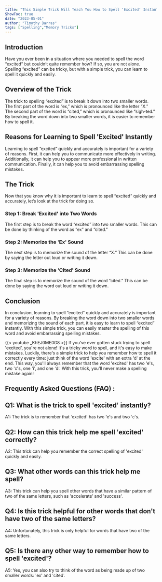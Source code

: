 ```yaml
---
title: "This Simple Trick Will Teach You How to Spell 'Excited' Instantly!"
ShowToc: true 
date: "2023-05-01"
author: "Timothy Barras" 
tags: ["Spelling","Memory Tricks"]
---
```

## Introduction
Have you ever been in a situation where you needed to spell the word “excited” but couldn’t quite remember how? If so, you are not alone. Spelling “excited” can be tricky, but with a simple trick, you can learn to spell it quickly and easily.

## Overview of the Trick
The trick to spelling “excited” is to break it down into two smaller words. The first part of the word is “ex,” which is pronounced like the letter “X.” The second part of the word is “cited,” which is pronounced like “sigh-ted.” By breaking the word down into two smaller words, it is easier to remember how to spell it.

## Reasons for Learning to Spell 'Excited' Instantly 
Learning to spell “excited” quickly and accurately is important for a variety of reasons. First, it can help you to communicate more effectively in writing. Additionally, it can help you to appear more professional in written communication. Finally, it can help you to avoid embarrassing spelling mistakes.

## The Trick
Now that you know why it is important to learn to spell “excited” quickly and accurately, let’s look at the trick for doing so.

### Step 1: Break 'Excited' into Two Words
The first step is to break the word “excited” into two smaller words. This can be done by thinking of the word as “ex” and “cited.”

### Step 2: Memorize the 'Ex' Sound
The next step is to memorize the sound of the letter “X.” This can be done by saying the letter out loud or writing it down.

### Step 3: Memorize the 'Cited' Sound
The final step is to memorize the sound of the word “cited.” This can be done by saying the word out loud or writing it down.

## Conclusion
In conclusion, learning to spell “excited” quickly and accurately is important for a variety of reasons. By breaking the word down into two smaller words and memorizing the sound of each part, it is easy to learn to spell “excited” instantly. With this simple trick, you can easily master the spelling of this word and avoid embarrassing spelling mistakes.

{{< youtube _KhEJ0ME0G8 >}} 
If you've ever gotten stuck trying to spell 'excited', you're not alone! It's a tricky word to spell, and it's easy to make mistakes. Luckily, there's a simple trick to help you remember how to spell it correctly every time: just think of the word 'excite' with an extra 'd' at the end. This way, you'll always remember that the word 'excited' has two 'e's, two 'c's, one 'i', and one 'd'. With this trick, you'll never make a spelling mistake again!

## Frequently Asked Questions (FAQ) :
## Q1: What is the trick to spell 'excited' instantly?
A1: The trick is to remember that 'excited' has two 'e's and two 'c's.

## Q2: How can this trick help me spell 'excited' correctly?
A2: This trick can help you remember the correct spelling of 'excited' quickly and easily.

## Q3: What other words can this trick help me spell?
A3: This trick can help you spell other words that have a similar pattern of two of the same letters, such as 'accelerate' and 'success'.

## Q4: Is this trick helpful for other words that don't have two of the same letters?
A4: Unfortunately, this trick is only helpful for words that have two of the same letters.

## Q5: Is there any other way to remember how to spell 'excited'?
A5: Yes, you can also try to think of the word as being made up of two smaller words: 'ex' and 'cited'.





